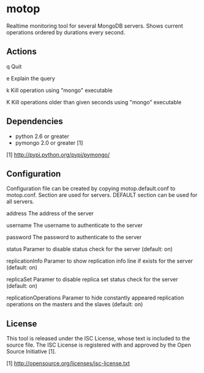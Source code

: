 motop
=====

Realtime monitoring tool for several MongoDB servers. Shows current operations ordered by durations every second.

## Actions

q   Quit

e   Explain the query

k   Kill operation using "mongo" executable

K   Kill operations older than given seconds using "mongo" executable

## Dependencies

* python 2.6 or greater
* pymongo 2.0 or greater [1]

[1] http://pypi.python.org/pypi/pymongo/

## Configuration

Configuration file can be created by copying motop.default.conf to motop.conf. Section are used for servers. DEFAULT
section can be used for all servers.

address                 The address of the server

username                The username to authenticate to the server

password                The password to authenticate to the server

status                  Paramer to disable status check for the server (default: on)

replicationInfo         Paramer to show replication info line if exists for the server (default: on)

replicaSet              Paramer to disable replica set status check for the server (default: on)

replicationOperations   Paramer to hide constantly appeared replication operations on the masters and the slaves
                        (default: on)

## License

This tool is released under the ISC License, whose text is included to the source file. The ISC License is registered
with and approved by the Open Source Initiative [1].

[1] http://opensource.org/licenses/isc-license.txt

